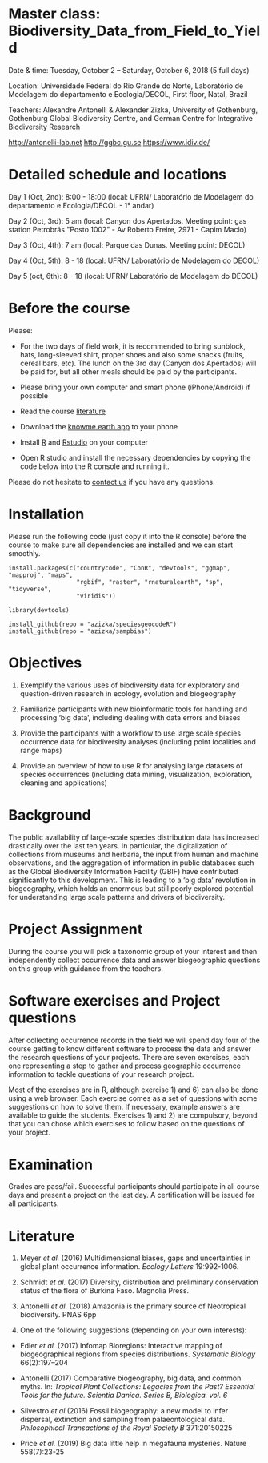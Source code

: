 # Master class: Biodiversity_Data_from_Field_to_Yield

Date & time: Tuesday, October 2 – Saturday, October 6, 2018 (5 full days)

Location: Universidade Federal do Rio Grande do Norte, Laboratório de Modelagem do departamento e Ecologia/DECOL, First floor, Natal, Brazil

Teachers: Alexandre Antonelli & Alexander Zizka, University of Gothenburg, Gothenburg Global Biodiversity Centre, and 
German Centre for Integrative Biodiversity Research  

http://antonelli-lab.net   http://ggbc.gu.se    https://www.idiv.de/ 

# Detailed schedule and locations
Day 1 (Oct, 2nd): 8:00 - 18:00  (local: UFRN/ Laboratório de Modelagem do departamento e Ecologia/DECOL - 1° andar)

Day 2 (Oct, 3rd): 5 am              (local: Canyon dos Apertados. Meeting point: gas station Petrobrás "Posto 1002" - Av Roberto Freire, 2971 - Capim Macio)

Day 3 (Oct, 4th): 7 am              (local: Parque das Dunas. Meeting point: DECOL)

Day 4 (Oct, 5th): 8 - 18             (local: UFRN/  Laboratório de Modelagem do DECOL)

Day 5 (oct, 6th):  8 - 18             (local: UFRN/  Laboratório de Modelagem do DECOL)

# Before the course
Please:

* For the two days of field work, it is recommended to bring sunblock, hats, long-sleeved shirt, proper shoes and also some snacks (fruits, cereal bars, etc).  The lunch on the 3rd day (Canyon dos Apertados) will be paid for, but all other meals should be paid by the participants.

* Please bring your own computer and smart phone (iPhone/Android) if possible

* Read the course [literature](https://github.com/azizka/Biodiversity_Data_from_Field_to_Yield#literature)

* Download the [knowme.earth app](https://knowme.earth/) to your phone

* Install [R](https://cran.r-project.org/bin/) and [Rstudio](https://www.rstudio.com/products/rstudio/download/#download) on your computer

* Open R studio and install the necessary dependencies by copying the code below into the R console and running it. 

Please do not hesitate to [contact us](mailto:zizka.alexander@gmail.com) if you have any questions.


# Installation
Please run the following code (just copy it into the R console) before the course to make sure all dependencies are installed and we can start smoothly.

```{r}
install.packages(c("countrycode", "ConR", "devtools", "ggmap", "mapproj", "maps",
                   "rgbif", "raster", "rnaturalearth", "sp", "tidyverse",
                   "viridis"))

library(devtools)

install_github(repo = "azizka/speciesgeocodeR")
install_github(repo = "azizka/sampbias")
```


# Objectives
1.	Exemplify the various uses of biodiversity data for exploratory and question-driven research in ecology, evolution and biogeography 

2.	Familiarize participants with new bioinformatic tools for handling and processing ‘big data’, including dealing with data errors and biases 

3.	Provide the participants with a workflow to use large scale species occurrence data for biodiversity analyses (including point localities and range maps)

4.	Provide an overview of how to use R for analysing large datasets of species occurrences (including data mining, visualization, exploration, cleaning and applications)


# Background
The public availability of large-scale species distribution data has increased drastically over the last ten years. In particular, the digitalization of collections from museums and herbaria, the input from human and machine observations, and the aggregation of information in public databases such as the Global Biodiversity Information Facility (GBIF) have contributed significantly to this development. This is leading to a ‘big data’ revolution in biogeography, which holds an enormous but still poorly explored potential for understanding large scale patterns and drivers of biodiversity. 


# Project Assignment
During the course you will pick a taxonomic group of your interest and then independently collect occurrence data and answer biogeographic questions on this group with guidance from the teachers.


# Software exercises and Project questions
After collecting occurrence records in the field we will spend day four of the course getting to know different software to process the data and answer the research questions of your projects. There are seven exercises, each one representing a step to gather and process geographic occurrence information to tackle questions of your research project. 

Most of the exercises are in R, although exercise 1) and 6) can also be done using a web browser. Each exercise comes as a set of questions with some suggestions on how to solve them. If necessary, example answers are available to guide the students. Exercises 1) and 2) are compulsory, beyond that you can chose which exercises to follow based on the questions of your project.


# Examination
Grades are pass/fail. Successful participants should participate in all course days and present a project on the last day. A certification will be issued for all participants.


# Literature
1. Meyer *et al.* (2016) Multidimensional biases, gaps and uncertainties in global plant occurrence information. *Ecology Letters* 19:992-1006.

2. Schmidt *et al.* (2017) Diversity, distribution and preliminary conservation status of the flora of Burkina Faso. Magnolia Press.

3. Antonelli *et al.* (2018) Amazonia is the primary source of Neotropical biodiversity. PNAS 6pp

4. One of the following suggestions (depending on your own interests):

* Edler *et al.* (2017) Infomap Bioregions: Interactive mapping of biogeographical regions from species distributions. *Systematic Biology* 66(2):197–204

* Antonelli (2017) Comparative biogeography, big data, and common myths. In: *Tropical Plant Collections: Legacies from the Past? Essential Tools for the future. Scientia Danica. Series B, Biologica. vol. 6*

* Silvestro *et al.*(2016) Fossil biogeography: a new model to infer dispersal, extinction and sampling from palaeontological data. *Philosophical Transactions of the Royal Society B* 371:20150225

* Price *et al.* (2019) Big data little help in megafauna mysteries. Nature 558(7):23-25
